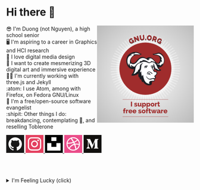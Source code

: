 # Hi there :wave:

<a href="https://www.gnu.org">
	<img width=260 align="right" src="img/i-support-fs_gray-bg.png">
</a>

:sunglasses: I'm Duong (not Nguyen), a high school senior  
:desktop_computer: I'm aspiring to a career in Graphics and HCI research  
:triangular_ruler: I love digital media design  
:night_with_stars: I want to create mesmerizing 3D digital art and immersive
experience  
:man_technologist: I'm currently working with three.js and Jekyll  
:atom: I use Atom, among with Firefox, on Fedora GNU/Linux  
:gift_heart: I'm a free/open-source software evangelist    
:shipit:  Other things I do: breakdancing, contemplating :thinking:, and
reselling Toblerone

<a href="https://github.com/you-create">
	<img alt="My GitHub profile" src="img/icons/github.png">
</a>
<a href="https://www.instagram.com/thechonkypenguin">
	<img alt="My Instagram profile" src="img/icons/instagram.png">
</a>
<a href="https://unsplash.com/@you_create">
	<img alt="My Unsplash profile" src="img/icons/unsplash.png">
</a>
<a href="https://dribbble.com/you_create">
	<img alt="My Dribbble profile" src="img/icons/dribbble.png">
</a>
<a href="https://medium.com/@you_create">
	<img alt="My Medium profile" src="img/icons/medium.png">
</a>

<br><br>

<details>
	<summary>I'm Feeling Lucky (click)</summary>
	Meet Beefy Miracle! <img src="img/beefy_universe.jpg">
</details>

[github]: https://github.com/you-create
[dribbble]: https://dribbble.com/you_create
[unsplash]: https://unsplash.com/@you_create
[medium]: https://medium.com/@you_create
[openprocessing]: https://www.openprocessing.org/user/206009
[instagram]: https://www.instagram.com/you_create.designs

